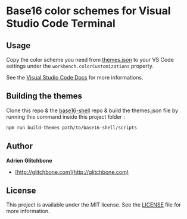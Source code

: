 # Base16 color schemes for Visual Studio Code Terminal

## Usage

Copy the color scheme you need from [themes.json](themes.json) to your VS Code settings under the `workbench.colorCustomizations` property.

See the [Visual Studio Code Docs](https://code.visualstudio.com/docs/getstarted/theme-color-reference#_integrated-terminal-colors) for more informations.

## Building the themes

Clone this repo & the [base16-shell](https://github.com/chriskempson/base16-shell) repo & build the themes.json file by running this command inside this project folder :

```sh
npm run build-themes path/to/base16-shell/scripts
```

## Author

**Adrien Glitchbone**

+ [http://glitchbone.com](http://glitchbone.com)

## License

This project is available under the MIT license. See the [LICENSE](LICENSE) file for more information.